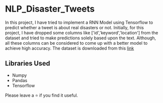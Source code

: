 # NLP_Disaster_Tweets

In this project, I have tried to implement a RNN Model using Tensorflow to predict whether a tweet is about real disasters or not. Initially, for this project, I have dropped some columns like ['id','keyword','location'] from the dataset and tried to make predictions solely based upon the text. Although, all these columns can be considered to come up with a better model to achieve high accuracy. The dataset is downloaded from this [link](https://www.kaggle.com/c/nlp-getting-started/data)

## Libraries Used
<ul>
  <li>Numpy</li>
  <li>Pandas</li>
  <li>Tensorflow</li>
</ul>

Please leave a ⭐ if you find it useful.
